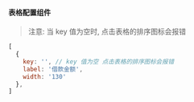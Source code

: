 #### 表格配置组件

> 注意: 当 key 值为空时, 点击表格的排序图标会报错

```js
[
  {
    key: '', // key 值为空 点击表格的排序图标会报错
    label: '借款金额',
    width: '130'
  },
]
```
